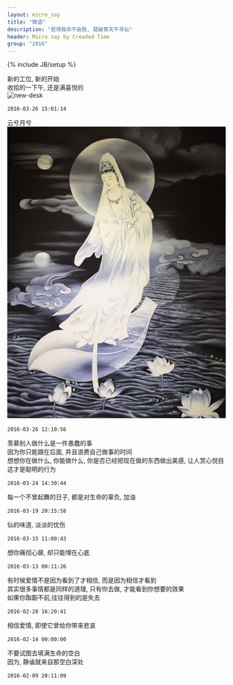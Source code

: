 ```yaml
---
layout: micro_say
title: "微语"
description: "若得我命不由我, 踏破青天不寻仙"
header: Micro say by Creaded Time
group: "2016"
---
```

{% include JB/setup %} 


新的工位, 新的开始   
收拾的一下午, 还是满喜悦的  
![new-desk](/assets/imgs/2016/new-desk.jpg)

	2016-03-26 15:01:14

云兮月兮  
![云兮月兮](/assets/imgs/2016/yunxiyuexi.jpg)  

	2016-03-26 12:10:56

羡慕别人做什么是一件愚蠢的事  
因为你只能跟在后面, 并且浪费自己做事的时间  
想想你在做什么, 你能做什么, 你是否已经把现在做的东西做出美感, 让人赏心悦目  
这才是聪明的行为    

	2016-03-24 14:30:44


每一个不曾起舞的日子, 都是对生命的辜负, 加油  

	2016-03-19 20:15:58

仙的味道, 淡淡的忧伤  

	2016-03-15 11:00:43


想你痛彻心扉, 却只能埋在心底  

	2016-03-13 00:11:26

有时候爱情不是因为看到了才相信, 而是因为相信才看到  
其实很多事情都是同样的道理, 只有你去做, 才能看到你想要的效果    
如果你踟蹰不前,往往得到的是失去  

	2016-02-28 16:20:41


相信爱情, 即使它曾给你带来悲哀  

	2016-02-14 00:00:00

不要试图去填满生命的空白  
因为, 静谧就来自那空白深处  

	2016-02-09 20:11:09



